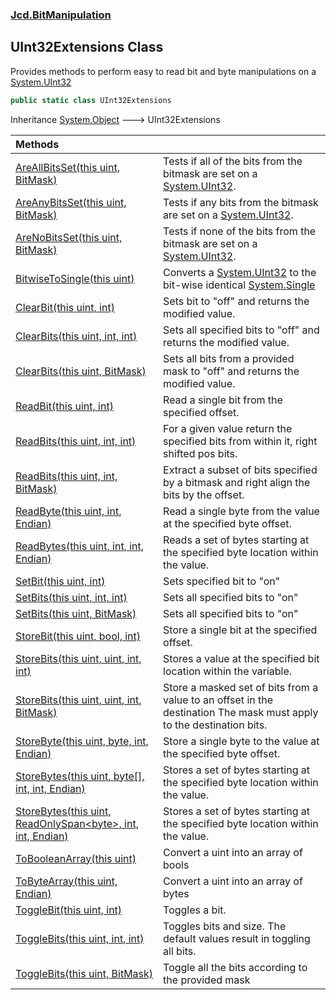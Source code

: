 ### [Jcd.BitManipulation](Jcd.BitManipulation.md 'Jcd.BitManipulation')

## UInt32Extensions Class

Provides methods to perform easy to read bit and byte manipulations on
a [System.UInt32](https://docs.microsoft.com/en-us/dotnet/api/System.UInt32 'System.UInt32')

```csharp
public static class UInt32Extensions
```

Inheritance [System.Object](https://docs.microsoft.com/en-us/dotnet/api/System.Object 'System.Object') &#129106;
UInt32Extensions

| Methods                                                                                                                                                                                                                                                                                                                      |                                                                                                                                                                                                                            |
|:-----------------------------------------------------------------------------------------------------------------------------------------------------------------------------------------------------------------------------------------------------------------------------------------------------------------------------|:---------------------------------------------------------------------------------------------------------------------------------------------------------------------------------------------------------------------------|
| [AreAllBitsSet(this uint, BitMask)](Jcd.BitManipulation.UInt32Extensions.AreAllBitsSet(thisuint,Jcd.BitManipulation.BitMask).md 'Jcd.BitManipulation.UInt32Extensions.AreAllBitsSet(this uint, Jcd.BitManipulation.BitMask)')                                                                                                | Tests if all of the bits from the bitmask are set on a [System.UInt32](https://docs.microsoft.com/en-us/dotnet/api/System.UInt32 'System.UInt32').                                                                         |
| [AreAnyBitsSet(this uint, BitMask)](Jcd.BitManipulation.UInt32Extensions.AreAnyBitsSet(thisuint,Jcd.BitManipulation.BitMask).md 'Jcd.BitManipulation.UInt32Extensions.AreAnyBitsSet(this uint, Jcd.BitManipulation.BitMask)')                                                                                                | Tests if any bits from the bitmask are set on a [System.UInt32](https://docs.microsoft.com/en-us/dotnet/api/System.UInt32 'System.UInt32').                                                                                |
| [AreNoBitsSet(this uint, BitMask)](Jcd.BitManipulation.UInt32Extensions.AreNoBitsSet(thisuint,Jcd.BitManipulation.BitMask).md 'Jcd.BitManipulation.UInt32Extensions.AreNoBitsSet(this uint, Jcd.BitManipulation.BitMask)')                                                                                                   | Tests if none of the bits from the bitmask are set on a [System.UInt32](https://docs.microsoft.com/en-us/dotnet/api/System.UInt32 'System.UInt32').                                                                        |
| [BitwiseToSingle(this uint)](Jcd.BitManipulation.UInt32Extensions.BitwiseToSingle(thisuint).md 'Jcd.BitManipulation.UInt32Extensions.BitwiseToSingle(this uint)')                                                                                                                                                            | Converts a [System.UInt32](https://docs.microsoft.com/en-us/dotnet/api/System.UInt32 'System.UInt32') to the bit-wise identical [System.Single](https://docs.microsoft.com/en-us/dotnet/api/System.Single 'System.Single') |
| [ClearBit(this uint, int)](Jcd.BitManipulation.UInt32Extensions.ClearBit(thisuint,int).md 'Jcd.BitManipulation.UInt32Extensions.ClearBit(this uint, int)')                                                                                                                                                                   | Sets bit to "off" and returns the modified value.                                                                                                                                                                          |
| [ClearBits(this uint, int, int)](Jcd.BitManipulation.UInt32Extensions.ClearBits(thisuint,int,int).md 'Jcd.BitManipulation.UInt32Extensions.ClearBits(this uint, int, int)')                                                                                                                                                  | Sets all specified bits to "off" and returns the modified value.                                                                                                                                                           |
| [ClearBits(this uint, BitMask)](Jcd.BitManipulation.UInt32Extensions.ClearBits(thisuint,Jcd.BitManipulation.BitMask).md 'Jcd.BitManipulation.UInt32Extensions.ClearBits(this uint, Jcd.BitManipulation.BitMask)')                                                                                                            | Sets all bits from a provided mask to "off" and returns the modified value.                                                                                                                                                |
| [ReadBit(this uint, int)](Jcd.BitManipulation.UInt32Extensions.ReadBit(thisuint,int).md 'Jcd.BitManipulation.UInt32Extensions.ReadBit(this uint, int)')                                                                                                                                                                      | Read a single bit from the specified offset.                                                                                                                                                                               |
| [ReadBits(this uint, int, int)](Jcd.BitManipulation.UInt32Extensions.ReadBits(thisuint,int,int).md 'Jcd.BitManipulation.UInt32Extensions.ReadBits(this uint, int, int)')                                                                                                                                                     | For a given value return the specified bits from within it, right shifted pos bits.                                                                                                                                        |
| [ReadBits(this uint, int, BitMask)](Jcd.BitManipulation.UInt32Extensions.ReadBits(thisuint,int,Jcd.BitManipulation.BitMask).md 'Jcd.BitManipulation.UInt32Extensions.ReadBits(this uint, int, Jcd.BitManipulation.BitMask)')                                                                                                 | Extract a subset of bits specified by a bitmask and right align the bits by the offset.                                                                                                                                    |
| [ReadByte(this uint, int, Endian)](Jcd.BitManipulation.UInt32Extensions.ReadByte(thisuint,int,Jcd.BitManipulation.Endian).md 'Jcd.BitManipulation.UInt32Extensions.ReadByte(this uint, int, Jcd.BitManipulation.Endian)')                                                                                                    | Read a single byte from the value at the specified byte offset.                                                                                                                                                            |
| [ReadBytes(this uint, int, int, Endian)](Jcd.BitManipulation.UInt32Extensions.ReadBytes(thisuint,int,int,Jcd.BitManipulation.Endian).md 'Jcd.BitManipulation.UInt32Extensions.ReadBytes(this uint, int, int, Jcd.BitManipulation.Endian)')                                                                                   | Reads a set of bytes starting at the specified byte location within the value.                                                                                                                                             |
| [SetBit(this uint, int)](Jcd.BitManipulation.UInt32Extensions.SetBit(thisuint,int).md 'Jcd.BitManipulation.UInt32Extensions.SetBit(this uint, int)')                                                                                                                                                                         | Sets specified bit to "on"                                                                                                                                                                                                 |
| [SetBits(this uint, int, int)](Jcd.BitManipulation.UInt32Extensions.SetBits(thisuint,int,int).md 'Jcd.BitManipulation.UInt32Extensions.SetBits(this uint, int, int)')                                                                                                                                                        | Sets all specified bits to "on"                                                                                                                                                                                            |
| [SetBits(this uint, BitMask)](Jcd.BitManipulation.UInt32Extensions.SetBits(thisuint,Jcd.BitManipulation.BitMask).md 'Jcd.BitManipulation.UInt32Extensions.SetBits(this uint, Jcd.BitManipulation.BitMask)')                                                                                                                  | Sets all specified bits to "on"                                                                                                                                                                                            |
| [StoreBit(this uint, bool, int)](Jcd.BitManipulation.UInt32Extensions.StoreBit(thisuint,bool,int).md 'Jcd.BitManipulation.UInt32Extensions.StoreBit(this uint, bool, int)')                                                                                                                                                  | Store a single bit at the specified offset.                                                                                                                                                                                |
| [StoreBits(this uint, uint, int, int)](Jcd.BitManipulation.UInt32Extensions.StoreBits(thisuint,uint,int,int).md 'Jcd.BitManipulation.UInt32Extensions.StoreBits(this uint, uint, int, int)')                                                                                                                                 | Stores a value at the specified bit location within the variable.                                                                                                                                                          |
| [StoreBits(this uint, uint, int, BitMask)](Jcd.BitManipulation.UInt32Extensions.StoreBits(thisuint,uint,int,Jcd.BitManipulation.BitMask).md 'Jcd.BitManipulation.UInt32Extensions.StoreBits(this uint, uint, int, Jcd.BitManipulation.BitMask)')                                                                             | Store a masked set of bits from a value to an offset in the destination The mask must apply to the destination bits.                                                                                                       |
| [StoreByte(this uint, byte, int, Endian)](Jcd.BitManipulation.UInt32Extensions.StoreByte(thisuint,byte,int,Jcd.BitManipulation.Endian).md 'Jcd.BitManipulation.UInt32Extensions.StoreByte(this uint, byte, int, Jcd.BitManipulation.Endian)')                                                                                | Store a single byte to the value at the specified byte offset.                                                                                                                                                             |
| [StoreBytes(this uint, byte[], int, int, Endian)](Jcd.BitManipulation.UInt32Extensions.StoreBytes(thisuint,byte[],int,int,Jcd.BitManipulation.Endian).md 'Jcd.BitManipulation.UInt32Extensions.StoreBytes(this uint, byte[], int, int, Jcd.BitManipulation.Endian)')                                                         | Stores a set of bytes starting at the specified byte location within the value.                                                                                                                                            |
| [StoreBytes(this uint, ReadOnlySpan&lt;byte&gt;, int, int, Endian)](Jcd.BitManipulation.UInt32Extensions.StoreBytes(thisuint,System.ReadOnlySpan_byte_,int,int,Jcd.BitManipulation.Endian).md 'Jcd.BitManipulation.UInt32Extensions.StoreBytes(this uint, System.ReadOnlySpan<byte>, int, int, Jcd.BitManipulation.Endian)') | Stores a set of bytes starting at the specified byte location within the value.                                                                                                                                            |
| [ToBooleanArray(this uint)](Jcd.BitManipulation.UInt32Extensions.ToBooleanArray(thisuint).md 'Jcd.BitManipulation.UInt32Extensions.ToBooleanArray(this uint)')                                                                                                                                                               | Convert a uint into an array of bools                                                                                                                                                                                      |
| [ToByteArray(this uint, Endian)](Jcd.BitManipulation.UInt32Extensions.ToByteArray(thisuint,Jcd.BitManipulation.Endian).md 'Jcd.BitManipulation.UInt32Extensions.ToByteArray(this uint, Jcd.BitManipulation.Endian)')                                                                                                         | Convert a uint into an array of bytes                                                                                                                                                                                      |
| [ToggleBit(this uint, int)](Jcd.BitManipulation.UInt32Extensions.ToggleBit(thisuint,int).md 'Jcd.BitManipulation.UInt32Extensions.ToggleBit(this uint, int)')                                                                                                                                                                | Toggles a bit.                                                                                                                                                                                                             |
| [ToggleBits(this uint, int, int)](Jcd.BitManipulation.UInt32Extensions.ToggleBits(thisuint,int,int).md 'Jcd.BitManipulation.UInt32Extensions.ToggleBits(this uint, int, int)')                                                                                                                                               | Toggles bits and size. The default values result in toggling all bits.                                                                                                                                                     |
| [ToggleBits(this uint, BitMask)](Jcd.BitManipulation.UInt32Extensions.ToggleBits(thisuint,Jcd.BitManipulation.BitMask).md 'Jcd.BitManipulation.UInt32Extensions.ToggleBits(this uint, Jcd.BitManipulation.BitMask)')                                                                                                         | Toggle all the bits according to the provided mask                                                                                                                                                                         |
